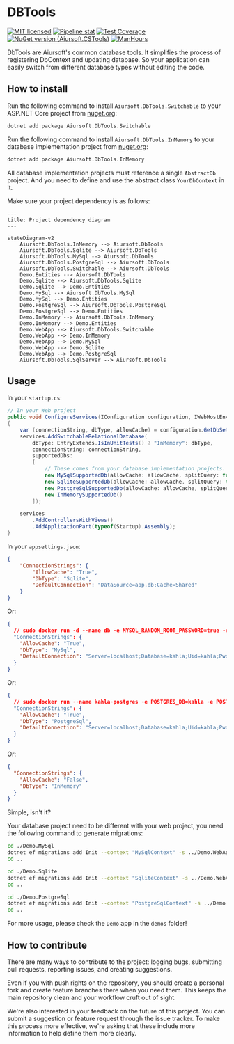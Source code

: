 # DBTools

[![MIT licensed](https://img.shields.io/badge/license-MIT-blue.svg)](https://gitlab.aiursoft.cn/aiursoft/DbTools/-/blob/master/LICENSE)
[![Pipeline stat](https://gitlab.aiursoft.cn/aiursoft/DbTools/badges/master/pipeline.svg)](https://gitlab.aiursoft.cn/aiursoft/DbTools/-/pipelines)
[![Test Coverage](https://gitlab.aiursoft.cn/aiursoft/DbTools/badges/master/coverage.svg)](https://gitlab.aiursoft.cn/aiursoft/DbTools/-/pipelines)
[![NuGet version (Aiursoft.CSTools)](https://img.shields.io/nuget/v/Aiursoft.DbTools.svg)](https://www.nuget.org/packages/Aiursoft.DbTools/)
[![ManHours](https://manhours.aiursoft.cn/r/gitlab.aiursoft.cn/aiursoft/dbtools.svg)](https://gitlab.aiursoft.cn/aiursoft/dbtools/-/commits/master?ref_type=heads)

DbTools are Aiursoft's common database tools. It simplifies the process of registering DbContext and updating database. So your application can easily switch from different database types without editing the code.

## How to install

Run the following command to install `Aiursoft.DbTools.Switchable` to your ASP.NET Core project from [nuget.org](https://www.nuget.org/packages/Aiursoft.DbTools.Switchable/):

```bash
dotnet add package Aiursoft.DbTools.Switchable
```

Run the following command to install `Aiursoft.DbTools.InMemory` to your database implementation project from [nuget.org](https://www.nuget.org/packages/Aiursoft.DbTools.InMemory/):

```bash
dotnet add package Aiursoft.DbTools.InMemory
```

All database implementation projects must reference a single `AbstractDb` project. And you need to define and use the abstract class `YourDbContext` in it.

Make sure your project dependency is as follows:

```mermaid
---
title: Project dependency diagram
---

stateDiagram-v2
    Aiursoft.DbTools.InMemory --> Aiursoft.DbTools
    Aiursoft.DbTools.Sqlite --> Aiursoft.DbTools
    Aiursoft.DbTools.MySql --> Aiursoft.DbTools
    Aiursoft.DbTools.PostgreSql --> Aiursoft.DbTools
    Aiursoft.DbTools.Switchable --> Aiursoft.DbTools
    Demo.Entities --> Aiursoft.DbTools
    Demo.Sqlite --> Aiursoft.DbTools.Sqlite
    Demo.Sqlite --> Demo.Entities
    Demo.MySql --> Aiursoft.DbTools.MySql
    Demo.MySql --> Demo.Entities
    Demo.PostgreSql --> Aiursoft.DbTools.PostgreSql
    Demo.PostgreSql --> Demo.Entities
    Demo.InMemory --> Aiursoft.DbTools.InMemory
    Demo.InMemory --> Demo.Entities
    Demo.WebApp --> Aiursoft.DbTools.Switchable
    Demo.WebApp --> Demo.InMemory
    Demo.WebApp --> Demo.MySql
    Demo.WebApp --> Demo.Sqlite
    Demo.WebApp --> Demo.PostgreSql
    Aiursoft.DbTools.SqlServer --> Aiursoft.DbTools
```

## Usage

In your `startup.cs`:

```csharp
// In your Web project
public void ConfigureServices(IConfiguration configuration, IWebHostEnvironment environment, IServiceCollection services)
{
    var (connectionString, dbType, allowCache) = configuration.GetDbSettings();
    services.AddSwitchableRelationalDatabase(
        dbType: EntryExtends.IsInUnitTests() ? "InMemory": dbType,
        connectionString: connectionString,
        supportedDbs:
        [
            // These comes from your database implementation projects.
            new MySqlSupportedDb(allowCache: allowCache, splitQuery: false),
            new SqliteSupportedDb(allowCache: allowCache, splitQuery: true),
            new PostgreSqlSupportedDb(allowCache: allowCache, splitQuery: false),
            new InMemorySupportedDb()
        ]);

    services
        .AddControllersWithViews()
        .AddApplicationPart(typeof(Startup).Assembly);
}
```

In your `appsettings.json`:

```json
{
    "ConnectionStrings": {
        "AllowCache": "True",
        "DbType": "Sqlite",
        "DefaultConnection": "DataSource=app.db;Cache=Shared"
    }
}

```

Or:

```json
{
  // sudo docker run -d --name db -e MYSQL_RANDOM_ROOT_PASSWORD=true -e MYSQL_DATABASE=kahla -e MYSQL_USER=kahla -e MYSQL_PASSWORD=kahla_password -p 3306:3306 mysql
  "ConnectionStrings": {
    "AllowCache": "True",
    "DbType": "MySql",
    "DefaultConnection": "Server=localhost;Database=kahla;Uid=kahla;Pwd=kahla_password;"
  }
}
```
Or:


```json
{
  // sudo docker run --name kahla-postgres -e POSTGRES_DB=kahla -e POSTGRES_USER=kahla -e POSTGRES_PASSWORD=kahla_password -p 5432:5432 -d postgres:latest
  "ConnectionStrings": {
    "AllowCache": "True",
    "DbType": "PostgreSql",
    "DefaultConnection": "Server=localhost;Database=kahla;Uid=kahla;Pwd=kahla_password;"
  }
}
```

Or:

```json
{
  "ConnectionStrings": {
    "AllowCache": "False",
    "DbType": "InMemory"
  }
}
```

Simple, isn't it?

Your database project need to be different with your web project, you need the following command to generate migrations:

```bash
cd ./Demo.MySql
dotnet ef migrations add Init --context "MySqlContext" -s ../Demo.WebApp/Demo.WebApp.csproj
cd ..

cd ./Demo.Sqlite
dotnet ef migrations add Init --context "SqliteContext" -s ../Demo.WebApp/Demo.WebApp.csproj
cd ..

cd ./Demo.PostgreSql
dotnet ef migrations add Init --context "PostgreSqlContext" -s ../Demo.WebApp/Demo.WebApp.csproj
cd ..
```

For more usage, please check the `Demo` app in the `demos` folder!

## How to contribute

There are many ways to contribute to the project: logging bugs, submitting pull requests, reporting issues, and creating suggestions.

Even if you with push rights on the repository, you should create a personal fork and create feature branches there when you need them. This keeps the main repository clean and your workflow cruft out of sight.

We're also interested in your feedback on the future of this project. You can submit a suggestion or feature request through the issue tracker. To make this process more effective, we're asking that these include more information to help define them more clearly.
